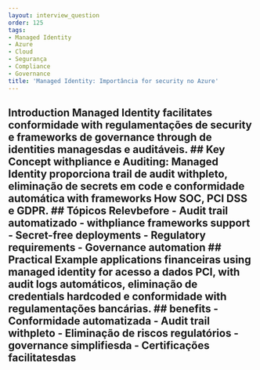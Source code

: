 ```yaml
---
layout: interview_question
order: 125
tags:
- Managed Identity
- Azure
- Cloud
- Segurança
- Compliance
- Governance
title: 'Managed Identity: Importância for security no Azure'
---
```


## Introduction Managed Identity facilitates conformidade with regulamentações de security e frameworks de governance through de identities managesdas e auditáveis. ## Key Concept **withpliance e Auditing**: Managed Identity proporciona trail de audit withpleto, eliminação de secrets em code e conformidade automática with frameworks How SOC, PCI DSS e GDPR. ## Tópicos Relevbefore - Audit trail automatizado - withpliance frameworks support - Secret-free deployments - Regulatory requirements - Governance automation ## Practical Example applications financeiras using managed identity for acesso a dados PCI, with audit logs automáticos, eliminação de credentials hardcoded e conformidade with regulamentações bancárias. ## benefits - Conformidade automatizada - Audit trail withpleto - Eliminação de riscos regulatórios - governance simplifiesda - Certificações facilitatesdas